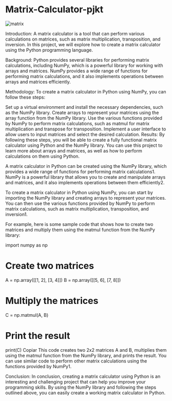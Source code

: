# Matrix-Calculator-pjkt

![matrix](https://github.com/eriksensousa/Matrix-Calculator-pjkt/assets/126014537/ee35c695-7c3b-4c6e-9667-512ebd184255)


Introduction: A matrix calculator is a tool that can perform various calculations on matrices, such as matrix multiplication, transposition, and inversion. In this project, we will explore how to create a matrix calculator using the Python programming language.

Background: Python provides several libraries for performing matrix calculations, including NumPy, which is a powerful library for working with arrays and matrices. NumPy provides a wide range of functions for performing matrix calculations, and it also implements operations between arrays and matrices efficiently.

Methodology: To create a matrix calculator in Python using NumPy, you can follow these steps:

Set up a virtual environment and install the necessary dependencies, such as the NumPy library.
Create arrays to represent your matrices using the array function from the NumPy library.
Use the various functions provided by NumPy to perform matrix calculations, such as matmul for matrix multiplication and transpose for transposition.
Implement a user interface to allow users to input matrices and select the desired calculation.
Results: By following these steps, you will be able to create a fully functional matrix calculator using Python and the NumPy library. You can use this project to learn more about arrays and matrices, as well as how to perform calculations on them using Python.

A matrix calculator in Python can be created using the NumPy library, which provides a wide range of functions for performing matrix calculations1. NumPy is a powerful library that allows you to create and manipulate arrays and matrices, and it also implements operations between them efficiently2.

To create a matrix calculator in Python using NumPy, you can start by importing the NumPy library and creating arrays to represent your matrices. You can then use the various functions provided by NumPy to perform matrix calculations, such as matrix multiplication, transposition, and inversion1.

For example, here is some sample code that shows how to create two matrices and multiply them using the matmul function from the NumPy library:

import numpy as np

# Create two matrices
A = np.array([[1, 2], [3, 4]])
B = np.array([[5, 6], [7, 8]])

# Multiply the matrices
C = np.matmul(A, B)

# Print the result
print(C)
Copiar
This code creates two 2x2 matrices A and B, multiplies them using the matmul function from the NumPy library, and prints the result. You can use similar code to perform other matrix calculations using the functions provided by NumPy1.



Conclusion: In conclusion, creating a matrix calculator using Python is an interesting and challenging project that can help you improve your programming skills. By using the NumPy library and following the steps outlined above, you can easily create a working matrix calculator in Python.
